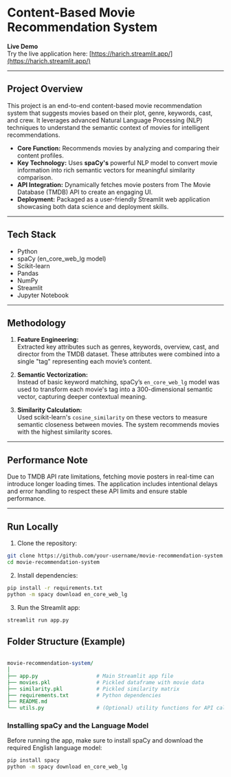 # Content-Based Movie Recommendation System

**Live Demo**  
Try the live application here: [https://harich.streamlit.app/](https://harich.streamlit.app/)

---

## Project Overview

This project is an end-to-end content-based movie recommendation system that suggests movies based on their plot, genre, keywords, cast, and crew. It leverages advanced Natural Language Processing (NLP) techniques to understand the semantic context of movies for intelligent recommendations.

- **Core Function:** Recommends movies by analyzing and comparing their content profiles.
- **Key Technology:** Uses **spaCy's** powerful NLP model to convert movie information into rich semantic vectors for meaningful similarity comparison.
- **API Integration:** Dynamically fetches movie posters from The Movie Database (TMDB) API to create an engaging UI.
- **Deployment:** Packaged as a user-friendly Streamlit web application showcasing both data science and deployment skills.

---

## Tech Stack

- Python  
- spaCy (en_core_web_lg model)  
- Scikit-learn  
- Pandas  
- NumPy  
- Streamlit  
- Jupyter Notebook  

---

## Methodology

1. **Feature Engineering:**  
   Extracted key attributes such as genres, keywords, overview, cast, and director from the TMDB dataset. These attributes were combined into a single "tag" representing each movie’s content.

2. **Semantic Vectorization:**  
   Instead of basic keyword matching, spaCy’s `en_core_web_lg` model was used to transform each movie's tag into a 300-dimensional semantic vector, capturing deeper contextual meaning.

3. **Similarity Calculation:**  
   Used scikit-learn's `cosine_similarity` on these vectors to measure semantic closeness between movies. The system recommends movies with the highest similarity scores.

---

## Performance Note

Due to TMDB API rate limitations, fetching movie posters in real-time can introduce longer loading times. The application includes intentional delays and error handling to respect these API limits and ensure stable performance.

---

## Run Locally

1. Clone the repository:

```bash
git clone https://github.com/your-username/movie-recommendation-system.git
cd movie-recommendation-system
```
2. Install dependencies:

```bash
pip install -r requirements.txt
python -m spacy download en_core_web_lg
```

3. Run the Streamlit app:

```bash
streamlit run app.py
```


## Folder Structure (Example)

```perl

movie-recommendation-system/
│
├── app.py                   # Main Streamlit app file
├── movies.pkl               # Pickled dataframe with movie data
├── similarity.pkl           # Pickled similarity matrix
├── requirements.txt         # Python dependencies
├── README.md
└── utils.py                 # (Optional) utility functions for API calls, etc.
```


### Installing spaCy and the Language Model

Before running the app, make sure to install spaCy and download the required English language model:

```bash
pip install spacy
python -m spacy download en_core_web_lg




